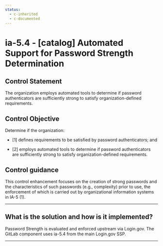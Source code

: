 ```yaml
---
status:
  - c-inherited
  - c-documented
---
```


# ia-5.4 - \[catalog\] Automated Support for Password Strength Determination

## Control Statement

The organization employs automated tools to determine if password authenticators are sufficiently strong to satisfy organization-defined requirements.

## Control Objective

Determine if the organization:

- \[1\] defines requirements to be satisfied by password authenticators; and

- \[2\] employs automated tools to determine if password authenticators are sufficiently strong to satisfy organization-defined requirements.

## Control guidance

This control enhancement focuses on the creation of strong passwords and the characteristics of such passwords (e.g., complexity) prior to use, the enforcement of which is carried out by organizational information systems in IA-5 (1).

______________________________________________________________________

## What is the solution and how is it implemented?

Password Strength is evaluated and enforced upstream via Login.gov. The GitLab component uses ia-5.4 from the main Login.gov SSP.

______________________________________________________________________
